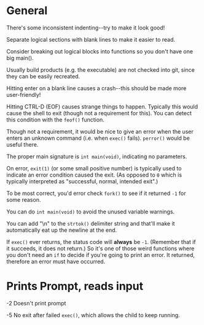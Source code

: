 # General

There's some inconsistent indenting--try to make it look good!

Separate logical sections with blank lines to make it easier to read.

Consider breaking out logical blocks into functions so you don't have one big main().

Usually build products (e.g. the executable) are not checked into git, since they can be easily recreated.

Hitting enter on a blank line causes a crash--this should be made more user-friendly!

Hitting CTRL-D (EOF) causes strange things to happen. Typically this would cause the shell to exit (though not a requirement for this). You can detect this condition with the `feof()` function.

Though not a requirement, it would be nice to give an error when the user enters an unknown command (i.e. when `exec()` fails). `perror()` would be useful there.

The proper main signature is `int main(void)`, indicating no parameters.

On error, `exit(1)` (or some small positive number) is typically used to indicate an error condition caused the exit. (As opposed to `0` which is typically interpreted as "successful, normal, intended exit".)

To be most correct, you'd error check `fork()` to see if it returned `-1` for some reason.

You can do `int main(void)` to avoid the unused variable warnings.

You can add "\n" to the `strtok()` delimiter string and that'll make it automatically eat up the newline at the end.

If `exec()` ever returns, the status code will **always** be `-1`. (Remember that if it succeeds, it does not return.) So it's one of those weird functions where you don't need an `if` to decide if you're going to print an error. It returned, therefore an error must have occurred.

# Prints Prompt, reads input

-2 Doesn't print prompt

-5 No exit after failed `exec()`, which allows the child to keep running.

